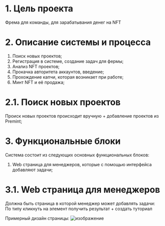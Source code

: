 
# 1. Цель проекта

Фрема для команды, для зарабатывания денег на NFT


# 2. Описание системы и процесса

1. Поиск новых проектов;
2. Регистрация в системе, создание задач для фермы;
3. Анализ NFT проектов;
4. Прокачка авторитета аккаунтов, введение;
5. Прохождение капчи, которая возникает при работе;
6. Минт NFT и её продажа;

# 2.1. Поиск новых проектов

Происк новых проектов происходит вручную + добавление проектов из Premint;


# 3. Функциональные блоки

Система состоит из следующих основных функциональных блоков:

1. Web страница для менеджеров, которые с помощью интерфейса добавляют задачи;


# 3.1. Web страница для менеджеров

Должна быть страница в которой менеджер может добавлять задачи:
По типу кликнуть на элемент получить результат + создать туториал

Примерный дизайн страницы:
![изображение](https://user-images.githubusercontent.com/17593539/205302176-2424a73c-d5fb-4907-b664-59feb5e90ae9.png)



